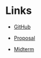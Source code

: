 # Links
- [GitHub](https://github.gatech.edu/oupadhyay3/7641-project)


- [Proposal](README.md)
- [Midterm](midterm.md)
